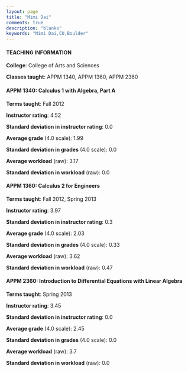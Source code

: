 ```yaml
---
layout: page
title: "Mimi Dai" 
comments: true
description: "blanks"
keywords: "Mimi Dai,CU,Boulder"
---
```

<head>
<script src="https://ajax.googleapis.com/ajax/libs/jquery/2.1.3/jquery.min.js"></script>
<script src="https://dl.dropboxusercontent.com/s/pc42nxpaw1ea4o9/highcharts.js?dl=0"></script>
<!-- <script src="../assets/js/highcharts.js"></script> -->
<style type="text/css">@font-face {
	font-family: "Bebas Neue";
	src: url(https://www.filehosting.org/file/details/544349/BebasNeue Regular.otf) format("opentype");
	}
	h1.Bebas { 
		font-family: "Bebas Neue", Verdana, Tahoma;
	}
</style>
</head>
	   
#### TEACHING INFORMATION

**College**: College of Arts and Sciences

**Classes taught**: APPM 1340, APPM 1360, APPM 2360

#### APPM 1340: Calculus 1 with Algebra, Part A

**Terms taught**: Fall 2012

**Instructor rating**: 4.52

**Standard deviation in instructor rating**: 0.0

**Average grade** (4.0 scale): 1.99

**Standard deviation in grades** (4.0 scale): 0.0

**Average workload** (raw): 3.17

**Standard deviation in workload** (raw): 0.0

#### APPM 1360: Calculus 2 for Engineers

**Terms taught**: Fall 2012, Spring 2013

**Instructor rating**: 3.97

**Standard deviation in instructor rating**: 0.3

**Average grade** (4.0 scale): 2.03

**Standard deviation in grades** (4.0 scale): 0.33

**Average workload** (raw): 3.62

**Standard deviation in workload** (raw): 0.47

#### APPM 2360: Introduction to Differential Equations with Linear Algebra

**Terms taught**: Spring 2013

**Instructor rating**: 3.45

**Standard deviation in instructor rating**: 0.0

**Average grade** (4.0 scale): 2.45

**Standard deviation in grades** (4.0 scale): 0.0

**Average workload** (raw): 3.7

**Standard deviation in workload** (raw): 0.0

